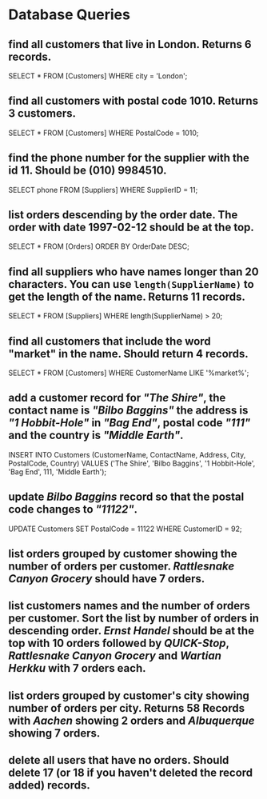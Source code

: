 # Database Queries

## find all customers that live in London. Returns 6 records.

SELECT * FROM [Customers]
WHERE city = 'London';

## find all customers with postal code 1010. Returns 3 customers.

SELECT * FROM [Customers]
WHERE PostalCode = 1010;

## find the phone number for the supplier with the id 11. Should be (010) 9984510.

SELECT phone FROM [Suppliers]
WHERE SupplierID = 11;

## list orders descending by the order date. The order with date 1997-02-12 should be at the top.

SELECT * FROM [Orders]
ORDER BY OrderDate DESC;

## find all suppliers who have names longer than 20 characters. You can use `length(SupplierName)` to get the length of the name. Returns 11 records.

SELECT * FROM [Suppliers]
WHERE length(SupplierName) > 20;

## find all customers that include the word "market" in the name. Should return 4 records.

SELECT * FROM [Customers]
WHERE CustomerName LIKE '%market%';

## add a customer record for _"The Shire"_, the contact name is _"Bilbo Baggins"_ the address is _"1 Hobbit-Hole"_ in _"Bag End"_, postal code _"111"_ and the country is _"Middle Earth"_.

INSERT INTO Customers (CustomerName, ContactName, Address, City, PostalCode, Country)
VALUES ('The Shire', 'Bilbo Baggins', '1 Hobbit-Hole', 'Bag End', 111, 'Middle Earth');

## update _Bilbo Baggins_ record so that the postal code changes to _"11122"_.

UPDATE Customers
SET PostalCode = 11122
WHERE CustomerID = 92;

## list orders grouped by customer showing the number of orders per customer. _Rattlesnake Canyon Grocery_ should have 7 orders.

## list customers names and the number of orders per customer. Sort the list by number of orders in descending order. _Ernst Handel_ should be at the top with 10 orders followed by _QUICK-Stop_, _Rattlesnake Canyon Grocery_ and _Wartian Herkku_ with 7 orders each.

## list orders grouped by customer's city showing number of orders per city. Returns 58 Records with _Aachen_ showing 2 orders and _Albuquerque_ showing 7 orders.

## delete all users that have no orders. Should delete 17 (or 18 if you haven't deleted the record added) records.
